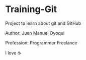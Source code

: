 Training-Git
============

Project to learn about git and GitHub

Author: Juan Manuel Oyoqui

Profession: Programmer Freelance

I love :coffee:
